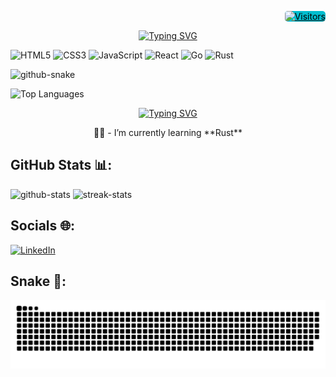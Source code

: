<p align="right">
  <a href="https://github.com/Mainm0e">
    <img alt="Visitors" src="https://visitor-badge.laobi.icu/badge?page_id=Mainm0e" style="border-radius: 5px; background-color: #00BDCFFF; color: black; font-size: 14px;">
  </a>
</p>


<p align="center">
  <a href="https://git.io/typing-svg">
    <img src="https://readme-typing-svg.herokuapp.com?font=Kalam&weight=700&size=36&pause=1000&color=00BDCF&background=FF300000&center=true&vCenter=true&width=800&height=75&lines=Hi%2C+I'm+Mainm0e;Code%2C+coffee%2C+and+a+sprinkle+of+creativity+%E2%98%95%EF%B8%8F" alt="Typing SVG">
  </a>
</p>

<p align="left">
  <img src="https://img.shields.io/badge/html5-%23E34F26.svg?style=for-the-badge&logo=html5&logoColor=white" alt="HTML5">
  <img src="https://img.shields.io/badge/css3-%231572B6.svg?style=for-the-badge&logo=css3&logoColor=white" alt="CSS3">
  <img src="https://img.shields.io/badge/javascript-%23323330.svg?style=for-the-badge&logo=javascript&logoColor=%23F7DF1E" alt="JavaScript">
  <img src="https://img.shields.io/badge/react-%2320232a.svg?style=for-the-badge&logo=react&logoColor=%2361DAFB" alt="React">
  <img src="https://img.shields.io/badge/go-%2300ADD8.svg?style=for-the-badge&logo=go&logoColor=white" alt="Go">
  <img src="https://img.shields.io/badge/rust-%23000000.svg?style=for-the-badge&logo=rust&logoColor=white" alt="Rust">
</p>

<picture>
  <source media="(prefers-color-scheme: light)" srcset="https://github-readme-stats.vercel.app/api/top-langs/?username=Mainm0e&theme=vue&hide_border=true&include_all_commits=true&count_private=true&layout=compact" class="source-light">
  <source media="(prefers-color-scheme: dark)" srcset="https://github-readme-stats.vercel.app/api/top-langs/?username=Mainm0e&theme=tokyonight&hide_border=true&include_all_commits=true&count_private=true&layout=compact" class="source-dark">
  <img alt="github-snake" src="https://github-readme-stats.vercel.app/api/top-langs/?username=Mainm0e&theme=vue&hide_border=true&include_all_commits=true&count_private=true&layout=compact">
</picture>

<p align="left">
  <img src="https://github-readme-stats.vercel.app/api/top-langs/?username=Mainm0e&theme=tokyonight&hide_border=true&include_all_commits=true&count_private=true&layout=compact" alt="Top Languages">
</p>

<p align="center">
  <a href="https://git.io/typing-svg">
    <img src="https://readme-typing-svg.herokuapp.com?font=Kalam&weight=700&size=26&duration=5555&pause=1000&color=4CFF6E&background=FF300000&center=true&vCenter=true&repeat=false&width=800&height=75&lines=About+Me+%F0%9F%A7%91%F0%9F%8F%BD" alt="Typing SVG">
  </a>
  <p align="center">👨‍💻 - I’m currently learning **Rust**</p>
</p>




<h2 align="left">GitHub Stats 📊:</h2>
<picture>
  <source media="(prefers-color-scheme: light)" srcset="https://github-readme-stats.vercel.app/api?username=Mainm0e&theme=vue&hide_border=true&include_all_commits=true&count_private=true" class="source-light">
  <source media="(prefers-color-scheme: dark)" srcset="https://github-readme-stats.vercel.app/api?username=Mainm0e&theme=tokyonight&hide_border=true&include_all_commits=true&count_private=false" class="source-dark">
  <img alt="github-stats" src="https://github-readme-stats.vercel.app/api?username=Mainm0e&theme=vue&hide_border=true&include_all_commits=true&count_private=true">
</picture>
<picture>
  <source media="(prefers-color-scheme: light)" srcset="https://github-readme-streak-stats.herokuapp.com/?user=Mainm0e&theme=vue&hide_border=true" class="source-light">
  <source media="(prefers-color-scheme: dark)" srcset="https://github-readme-streak-stats.herokuapp.com/?user=Mainm0e&theme=tokyonight&hide_border=true" class="source-dark">
  <img alt="streak-stats" src="https://github-readme-streak-stats.herokuapp.com/?user=Mainm0e&theme=vue&hide_border=true">
</picture>

<!-- <p align="left">
  <img src="https://github-readme-stats.vercel.app/api?username=Mainm0e&theme=tokyonight&hide_border=true&include_all_commits=true&count_private=true" alt="GitHub Stats">
  <img src="https://github-readme-streak-stats.herokuapp.com/?user=Mainm0e&theme=tokyonight&hide_border=true" alt="Streak Stats">
</p> -->

<h2>Socials 🌐:</h2>

<p align="left">
  <a href="https://www.linkedin.com/in/adithep-tamwisai-3b0a7525b/">
    <img src="https://img.shields.io/badge/LinkedIn-%230077B5.svg?logo=linkedin&logoColor=white" alt="LinkedIn">
  </a>
</p>

<h2>Snake 🐍:</h2>
<picture>
  <source media="(prefers-color-scheme: light)" srcset="https://github.com/Mainm0e/Mainm0e/raw/output/github-contribution-grid-snake.svg" class="source-light">
  <source media="(prefers-color-scheme: dark)" srcset="https://github.com/Mainm0e/Mainm0e/raw/output/github-contribution-grid-snake-dark.svg" class="source-dark">
  <img alt="github-snake" src="https://github.com/Mainm0e/Mainm0e/raw/output/github-contribution-grid-snake.svg">
</picture>


<!-- <picture>
  <source media="(prefers-color-scheme: dark)" srcset=https://github.com/Mainm0e/Mainm0e/blob/output/github-contribution-grid-snake-dark.svg" />
  <source media="(prefers-color-scheme: light)" srcset="https://github.com/Mainm0e/Mainm0e/blob/output/github-contribution-grid-snake.svg" />
  <img alt="github-snake" src="https://github.com/Mainm0e/Mainm0e/blob/output/github-contribution-grid-snake.svg" />
</picture> -->
<!-- Dark mode -->
<!-- <img src="https://github.com/Mainm0e/Mainm0e/blob/output/github-contribution-grid-snake-dark.svg" alt="Snake GIF (Dark Mode)"> -->
<!-- Light mode -->
<!-- <img src="https://github.com/Mainm0e/Mainm0e/blob/output/github-contribution-grid-snake.svg" alt="Snake GIF (Light Mode)"> -->
